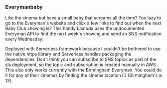 ### Everymanbaby
Like the cinema but have a small baby that screams all the time? Too lazy to go to the Everyman's website and click a few links to find out when the next Baby Club showing is? This handy Lambda uses the undocumented Everyman API to find the next week's showing and send an SNS notification every Wednesday.

Deployed with Serverless framework because I couldn't be bothered to use the native https library and Serverless handles packaging the dependencies. Don't think you can subscribe to SNS topics as part of the sls deployment, so the topic and subscription is created manually in AWS. This also only works currently with the Birmingham Everyman. You could do it for any of their cinemas by finding the cinema location ID (Birmingham's is 13).